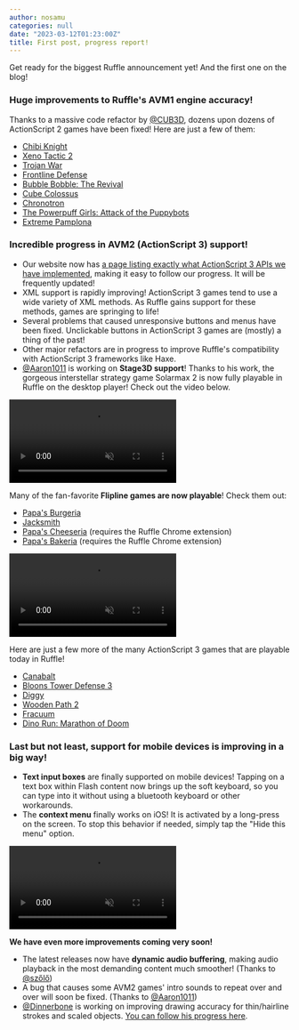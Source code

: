 ```yaml
---
author: nosamu
categories: null
date: "2023-03-12T01:23:00Z"
title: First post, progress report!
---
```

Get ready for the biggest Ruffle announcement yet! And the first one on the blog!

### Huge improvements to Ruffle's AVM1 engine accuracy!
Thanks to a massive code refactor by [@CUB3D](https://github.com/CUB3D/), dozens upon dozens of ActionScript 2 games have been fixed! Here are just a few of them:
- [Chibi Knight](https://www.newgrounds.com/portal/view/526470)
- [Xeno Tactic 2](https://www.newgrounds.com/portal/view/438241/format/flash?emulate=flash)
- [Trojan War](https://www.newgrounds.com/portal/view/604949/format/flash?emulate=flash)
- [Frontline Defense](https://www.kongregate.com/games/kazama_bee/frontline-defense-first-assault)
- [Bubble Bobble: The Revival](https://flasharch.com/en/archive/play/084db17094dc7452f01da0905d7eb516)
- [Cube Colossus](https://www.newgrounds.com/portal/view/507205/format/flash?emulate=flash)
- [Chronotron](https://www.kongregate.com/games/Scarybug/chronotron)
- [The Powerpuff Girls: Attack of the Puppybots](https://flasharch.com/en/archive/play/b93354279e9788b849f83ef78f52cbbb)
- [Extreme Pamplona](https://flasharch.com/en/archive/play/e36aac73914ec8672218317e000615d7)

### Incredible progress in AVM2 (ActionScript 3) support!
- Our website now has [a page listing exactly what ActionScript 3 APIs we have implemented](https://ruffle.rs/avm2.html), making it easy to follow our progress. It will be frequently updated!
- XML support is rapidly improving! ActionScript 3 games tend to use a wide variety of XML methods. As Ruffle gains support for these methods, games are springing to life!
- Several problems that caused unresponsive buttons and menus have been fixed. Unclickable buttons in ActionScript 3 games are (mostly) a thing of the past!
- Other major refactors are in progress to improve Ruffle's compatibility with ActionScript 3 frameworks like Haxe.
- [@Aaron1011](https://github.com/Aaron1011/) is working on **Stage3D support**! Thanks to his work, the gorgeous interstellar strategy game Solarmax 2 is now fully playable in Ruffle on the desktop player! Check out the video below.

<video muted autoplay controls>
    <source src="/assets/assets/2023-03-12-progress-report/ruffle_solarmax2.mp4" type="video/mp4">
</video>

Many of the fan-favorite **Flipline games are now playable**! Check them out:
- [Papa's Burgeria](https://www.kongregate.com/games/FliplineStudios/papas-burgeria)
- [Jacksmith](https://www.kongregate.com/games/FliplineStudios/jacksmith)
- [Papa's Cheeseria](https://www.flipline.com/games/papascheeseria/index.html) (requires the Ruffle Chrome extension)
- [Papa's Bakeria](https://www.flipline.com/games/papasbakeria/index.html) (requires the Ruffle Chrome extension)

<video muted autoplay controls>
    <source src="/assets/assets/2023-03-12-progress-report/ruffle_burgeria.mp4" type="video/mp4">
</video>

Here are just a few more of the many ActionScript 3 games that are playable today in Ruffle!
- [Canabalt](https://www.newgrounds.com/portal/view/510303)
- [Bloons Tower Defense 3](https://www.newgrounds.com/portal/view/463445/format/flash?emulate=flash)
- [Diggy](https://www.kongregate.com/games/Vogd/diggy)
- [Wooden Path 2](https://www.kongregate.com/games/Remivision/wooden-path-2)
- [Fracuum](https://www.newgrounds.com/portal/view/594354)
- [Dino Run: Marathon of Doom](https://www.newgrounds.com/portal/view/566176)

### Last but not least, support for **mobile devices** is improving in a big way!
- **Text input boxes** are finally supported on mobile devices! Tapping on a text box within Flash content now brings up the soft keyboard, so you can type into it without using a bluetooth keyboard or other workarounds.
- The **context menu** finally works on iOS! It is activated by a long-press on the screen. To stop this behavior if needed, simply tap the "Hide this menu" option.

<video muted autoplay controls>
    <source src="/assets/assets/2023-03-12-progress-report/Ruffle_Kongregate_Pizzeria_iPhone.mov" type="video/mp4">
</video>

**We have even more improvements coming very soon!**
- The latest releases now have **dynamic audio buffering**, making audio playback in the most demanding content much smoother! (Thanks to [@szőlő](https://github.com/torokati44/))
- A bug that causes some AVM2 games' intro sounds to repeat over and over will soon be fixed. (Thanks to [@Aaron1011](https://github.com/Aaron1011/))
- [@Dinnerbone](https://github.com/Dinnerbone/) is working on improving drawing accuracy for thin/hairline strokes and scaled objects. [You can follow his progress here](https://github.com/ruffle-rs/ruffle/pull/9981).
